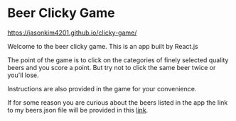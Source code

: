 # Beer Clicky Game

https://jasonkim4201.github.io/clicky-game/

Welcome to the beer clicky game. This is an app built by React.js

The point of the game is to click on the categories of finely selected quality beers and you score a point. But try not to click the same beer twice or you'll lose. 

Instructions are also provided in the game for your convenience.

If for some reason you are curious about the beers listed in the app the link to my beers.json file will be provided in this [link](https://github.com/jasonkim4201/clicky-game/blob/master/src/beers.json).

